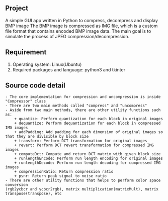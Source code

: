 ## Project
A simple GUI app written in Python to compress, decompress and display BMP image
The BMP image is compressed as IMG file, which is a custom file format that contains encoded BMP image data.
The main goal is to simulate the process of JPEG compression/decompression.
## Requirement
  1. Operating system: Linux(Ubuntu)
  2. Required packages and language: python3 and tkinter
## Source code detail
	- The core implementation for compression and uncompression is inside "Compressor" class
	- There are two main methods called "compress" and "uncompress"
	- Aside from two main methods, there are other utility functions such as:
		+ quantize: Perform quantization for each block in original images
		+ dequantize: Perform dequantization for each block in compressed IMG images
		+ addPadding: Add padding for each dimension of original images so that they are divisible by block size
		+ transform: Perform DCT transformation for original images
		+ revert: Perform DCT revert transformation for compressed IMG images 
		+ computeDct: Compute and return DCT matrix with given block size
		+ runlengthEncode: Perform run length encoding for original images
		+ runlengthDecode: Perform run length decoding for compressed IMG images
		+ compressionRatio: Return compression ratio
		+ psnr: Return peak signal to noise ratio
	- There are other utility functions that helps to perform color space conversion 
	(rgb2ycbcr and ycbcr2rgb), matrix multiplication(matrixMult), matrix transpose(transpose), etc

 
